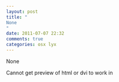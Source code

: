 ```yaml
---
layout: post
title: "
None
"
date: 2011-07-07 22:32
comments: true
categories: osx lyx
---
```


None


Cannot get preview of html or dvi to work in 

